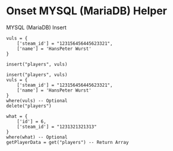 # Onset MYSQL (MariaDB) Helper

MYSQL (MariaDB) Insert
```
vuls = {
    ['steam_id'] = "123156456445623321",
    ['name'] = 'HansPeter Wurst'
}

insert("players", vuls)

```

```
insert("players", vuls)
vuls = {
    ['steam_id'] = "123156456445623321",
    ['name'] = 'HansPeter Wurst'
}
where(vuls) -- Optional
delete("players")

```

```
what = {
    ['id'] = 6,
    ['steam_id'] = "1231321321313"
}
where(what) -- Optional
getPlayerData = get("players") -- Return Array
```

